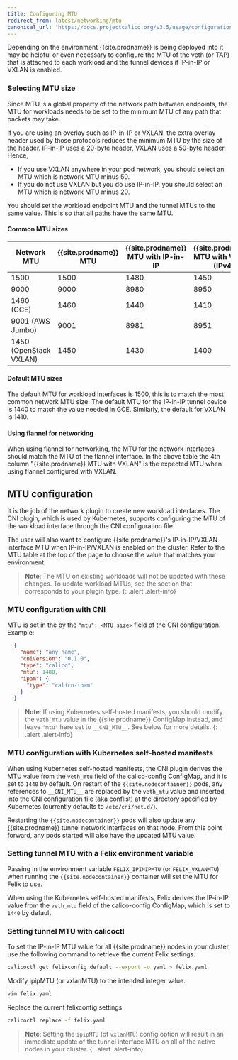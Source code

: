 ```yaml
---
title: Configuring MTU
redirect_from: latest/networking/mtu
canonical_url: 'https://docs.projectcalico.org/v3.5/usage/configuration/mtu'
---
```


Depending on the environment {{site.prodname}} is being deployed into it may be
helpful or even necessary to configure the MTU of the veth (or TAP) that is
attached to each workload and the tunnel devices if IP-in-IP or VXLAN is enabled.

### Selecting MTU size

Since MTU is a global property of the network path between endpoints, the MTU for 
workloads needs to be set to the minimum MTU of any path that packets may take.

If you are using an overlay such as IP-in-IP or VXLAN, the extra overlay header
used by those protocols reduces the minimum MTU by the size of the header.  IP-in-IP uses
a 20-byte header, VXLAN uses a 50-byte header.  Hence,

- If you use VXLAN anywhere in your pod network, you should select an MTU which is
  network MTU minus 50.
- If you do not use VXLAN but you do use IP-in-IP, you should select an MTU which is
  network MTU minus 20.
  
You should set the workload endpoint MTU **and** the tunnel MTUs to the same value.
This is so that all paths have the same MTU.

#### Common MTU sizes

| Network MTU | {{site.prodname}} MTU | {{site.prodname}} MTU with IP-in-IP | {{site.prodname}} MTU with VXLAN (IPv4) |
|-------------|------------|--------------------------|------------------------------|
| 1500 | 1500 | 1480 | 1450 |
| 9000 | 9000 | 8980 | 8950 |
| 1460 (GCE) | 1460 | 1440 | 1410 |
| 9001 (AWS Jumbo) | 9001 | 8981 | 8951 |
| 1450 (OpenStack VXLAN) | 1450 | 1430 | 1400 |

#### Default MTU sizes

The default MTU for workload interfaces is 1500, this is to match the most
common network MTU size. The default MTU for the IP-in-IP tunnel device
is 1440 to match the value needed in GCE.  Similarly, the default for VXLAN
is 1410.

#### Using flannel for networking

When using flannel for networking, the MTU for the network interfaces
should match the MTU of the flannel interface.  In the above table the 4th
column "{{site.prodname}} MTU with VXLAN" is the expected MTU when using flannel
configured with VXLAN.

## MTU configuration

It is the job of the network plugin to create new workload interfaces.  The CNI plugin, which is used by
Kubernetes, supports configuring the MTU of the workload interface through the CNI configuration file.

The user will also want to configure {{site.prodname}}'s IP-in-IP/VXLAN interface MTU when
IP-in-IP/VXLAN is enabled on the cluster. Refer to the MTU table at the top of the page
to choose the value that matches your environment.

> **Note**: The MTU on existing workloads will not be updated with these changes. To update
workload MTUs, see the section that corresponds to your plugin type.
{: .alert .alert-info}

### MTU configuration with CNI

MTU is set in the by the `"mtu": <MTU size>` field of the CNI configuration. Example:

```json
  {
    "name": "any_name",
    "cniVersion": "0.1.0",
    "type": "calico",
    "mtu": 1480,
    "ipam": {
      "type": "calico-ipam"
    }
  }
```

> **Note**: If using Kubernetes self-hosted manifests, you should modify the
`veth_mtu` value in the {{site.prodname}} ConfigMap instead, and leave `"mtu"` here
set to `__CNI_MTU__`. See below for more details.
{: .alert .alert-info}

### MTU configuration with Kubernetes self-hosted manifests

When using Kubernetes self-hosted manifests, the CNI plugin derives the MTU value
from the `veth_mtu` field of the calico-config ConfigMap, and it is set to `1440`
by default. On restart of the `{{site.nodecontainer}}` pods, any references to
`__CNI_MTU__` are replaced by the `veth_mtu` value and inserted into the CNI
configuration file (aka conflist) at the directory specified by Kubernetes
(currently defaults to `/etc/cni/net.d/`).

Restarting the `{{site.nodecontainer}}` pods will also update any {{site.prodname}}
tunnel network interfaces on that node. From this point forward, any pods
started will also have the updated MTU value.

### Setting tunnel MTU with a Felix environment variable

Passing in the environment variable `FELIX_IPINIPMTU` (or `FELIX_VXLANMTU`) when running the
`{{site.nodecontainer}}` container will set the MTU for Felix to use.

When using the Kubernetes self-hosted manifests, Felix derives the IP-in-IP value from
the `veth_mtu` field of the calico-config ConfigMap, which is set to `1440` by default.

### Setting tunnel MTU with calicoctl

To set the IP-in-IP MTU value for all {{site.prodname}} nodes in your cluster, use the
following command to retrieve the current Felix settings.

```bash
calicoctl get felixconfig default --export -o yaml > felix.yaml
```

Modify ipipMTU (or vxlanMTU) to the intended integer value.

```bash
vim felix.yaml
```

Replace the current felixconfig settings.

```bash
calicoctl replace -f felix.yaml
```

> **Note**: Setting the `ipipMTU` (of `vxlanMTU`) config option will result in an immediate
> update of the tunnel interface MTU on all of the active nodes in your cluster.
{: .alert .alert-info}
